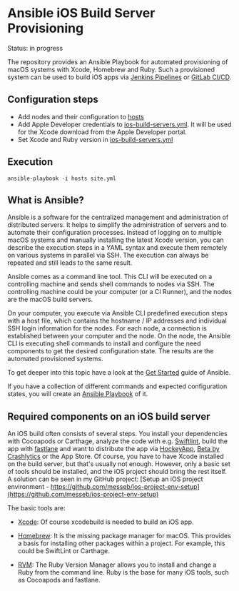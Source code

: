 # Ansible iOS Build Server Provisioning

Status: in progress

The repository provides an Ansible Playbook for automated provisioning of macOS systems with Xcode, Homebrew and Ruby. Such a provisioned system can be used to build iOS apps via [Jenkins Pipelines](https://jenkins.io/solutions/pipeline/) or [GitLab CI/CD](https://about.gitlab.com/product/continuous-integration/). 

## Configuration steps

* Add nodes and their configuration to [hosts](./hosts)
* Add Apple Developer credentials to [ios-build-servers.yml](./group_vars/ios-build-servers.yml). It will be used for the Xcode download from the Apple Developer portal.
* Set Xcode and Ruby version in [ios-build-servers.yml](./group_vars/ios-build-servers.yml)

## Execution

```
ansible-playbook -i hosts site.yml
```

## What is Ansible?

Ansible is a software for the centralized management and administration of distributed servers. It helps to simplify the administration of servers and to automate their configuration processes. Instead of logging on to multiple macOS systems and manually installing the latest Xcode version, you can describe the execution steps in a YAML syntax and execute them remotely on various systems in parallel via SSH. The execution can always be repeated and still leads to the same result.

Ansible comes as a command line tool. This CLI will be executed on a controlling machine and sends shell commands to nodes via SSH. The controlling machine could be your computer (or a CI Runner), and the nodes are the macOS build servers.

On your computer, you execute via Ansible CLI predefined execution steps with a host file, which contains the hostname / IP addresses and individual SSH login information for the nodes. For each node, a connection is established between your computer and the node. On the node, the Ansible CLI is executing shell commands to install and configure the need components to get the desired configuration state. The results are the automated provisioned systems.

To get deeper into this topic have a look at the [Get Started](https://docs.ansible.com/ansible/latest/user_guide/intro_getting_started.html) guide of Ansible.

If you have a collection of different commands and expected configuration states, you will create an [Ansible Playbook](https://docs.ansible.com/ansible/latest/user_guide/playbooks.html) of it. 

## Required components on an iOS build server

An iOS build often consists of several steps. You install your dependencies with Cocoapods or Carthage, analyze the code with e.g. [Swiftlint](https://github.com/realm/SwiftLint), build the app with [fastlane](https://fastlane.tools/) and want to distribute the app via [HockeyApp](https://hockeyapp.net/), [Beta by Crashlytics](http://try.crashlytics.com/beta/) or the App Store.
Of course, you have to have Xcode installed on the build server, but that's usually not enough. However, only a basic set of tools should be installed, and the iOS project should bring the rest itself. A solution can be seen in my GitHub project: [Setup an iOS project environment - https://github.com/messeb/ios-project-env-setup](https://github.com/messeb/ios-project-env-setup)

The basic tools are:

* [Xcode](https://developer.apple.com/xcode/): Of course xcodebuild is needed to build an iOS app.

* [Homebrew](https://brew.sh): It is the missing package manager for macOS. This provides a basis for installing other packages within a project. For example, this could be SwiftLint or Carthage.

* [RVM](https://rvm.io/): The Ruby Version Manager allows you to install and change a Ruby from the command line. Ruby is the base for many iOS tools, such as Cocoapods and fastlane. 
